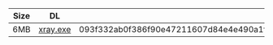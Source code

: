 |    Size   |     DL  | sha512sum |
|  ---  |  ---  |  ---  |
| 6MB | [xray.exe](https://cdn.jsdelivr.net/gh/googleians/Xray-core@main/xray.exe) | 093f332ab0f386f90e47211607d84e4e490a1f3b0023b6b9fc79d74fd12fb9202925888fa9c6042ae326a66a4f8ca4993548712ca0a522f5b2876dad22a3a076 |
